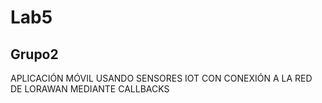 # Lab5
## Grupo2

APLICACIÓN MÓVIL USANDO SENSORES IOT CON CONEXIÓN A LA RED DE
LORAWAN MEDIANTE CALLBACKS
